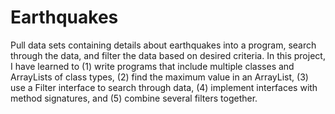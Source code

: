 # Earthquakes
Pull data sets containing details about earthquakes into a program, search through the data, 
and filter the data based on desired criteria. 
In this project, I have learned to 
(1) write programs that include multiple classes and ArrayLists of class types, 
(2) find the maximum value in an ArrayList, 
(3) use a Filter interface to search through data, 
(4) implement interfaces with method signatures, and 
(5) combine several filters together.
